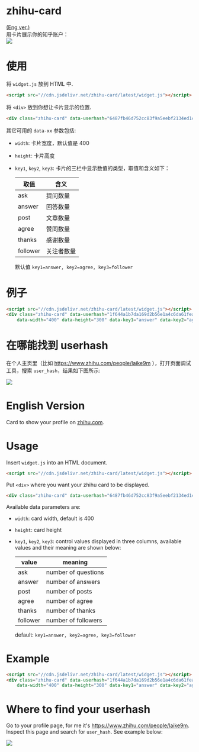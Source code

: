 # zhihu-card

[(Eng ver.)](#english-version)  
用卡片展示你的知乎账户：  
![](https://raw.githubusercontent.com/laike9m/zhihu-card/master/images/chenghao.png)

# 使用
将 `widget.js` 放到 HTML 中.
```html
<script src="//cdn.jsdelivr.net/zhihu-card/latest/widget.js"></script>
```
将 `<div>` 放到你想让卡片显示的位置.
```html
<div class="zhihu-card" data-userhash="6487fb46d752cc83f9a5eebf2134ed1c"></div>
```
其它可用的 `data-xx` 参数包括:
* `width`: 卡片宽度，默认值是 400
* `height`: 卡片高度
* `key1`, `key2`, `key3`: 卡片的三栏中显示数值的类型，取值和含义如下：

    | 取值     | 含义       |
    |----------|------------|
    | ask      | 提问数量   |
    | answer   | 回答数量   |
    | post     | 文章数量   |
    | agree    | 赞同数量   |
    | thanks   | 感谢数量   |
    | follower | 关注者数量 |
    默认值 `key1=answer, key2=agree, key3=follower`

# 例子
```html
<script src="//cdn.jsdelivr.net/zhihu-card/latest/widget.js"></script>
<div class="zhihu-card" data-userhash="1f644a1b7da169d2b56e1a4c6da61fea"
    data-width="400" data-height="300" data-key1="answer" data-key2="agree" data-key3="post" data-theme="github"></div>
```

# 在哪能找到 userhash
在个人主页里（比如 https://www.zhihu.com/people/laike9m ），打开页面调试工具，搜索 `user_hash`，结果如下图所示:

![](https://raw.githubusercontent.com/laike9m/zhihu-card/master/images/userhash.png)

# English Version

Card to show your profile on [zhihu.com](https://www.zhihu.com/).

# Usage

Insert `widget.js` into an HTML document.
```html
<script src="//cdn.jsdelivr.net/zhihu-card/latest/widget.js"></script>
```
Put `<div>` where you want your zhihu card to be displayed.
```html
<div class="zhihu-card" data-userhash="6487fb46d752cc83f9a5eebf2134ed1c"></div>
```
Available data parameters are:
* `width`: card width, default is 400
* `height`: card height
* `key1`, `key2`, `key3`: control values displayed in three columns, available values and their meaning are shown below:

    | value     | meaning       |
    |----------|------------|
    | ask      | number of questions   |
    | answer   | number of answers   |
    | post     | number of posts  |
    | agree    | number of agree   |
    | thanks   | number of thanks   |
    | follower | number of followers |
    default: `key1=answer, key2=agree, key3=follower`

# Example
```html
<script src="//cdn.jsdelivr.net/zhihu-card/latest/widget.js"></script>
<div class="zhihu-card" data-userhash="1f644a1b7da169d2b56e1a4c6da61fea"
    data-width="400" data-height="300" data-key1="answer" data-key2="agree" data-key3="post" data-theme="github"></div>
```

# Where to find your userhash
Go to your profile page, for me it's https://www.zhihu.com/people/laike9m. Inspect this page and search for `user_hash`. See example below:

![](https://raw.githubusercontent.com/laike9m/zhihu-card/master/images/userhash.png)
